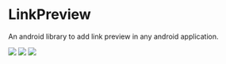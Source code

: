 # LinkPreview

An android library to add link preview in any android application.

[![](https://jitpack.io/v/arhanashik/LinkPreview.svg)](https://jitpack.io/#arhanashik/LinkPreview)
[![](https://img.shields.io/github/downloads/arhanashik/LinkPreview/total.svg)]()
[![](https://img.shields.io/github/languages/code-size/arahanashik/LinkPreview)]()